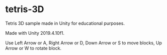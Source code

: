 # tetris-3D
 Tetris 3D sample made in Unity for educational purposes.


Made with Unity 2019.4.10f1.

Use Left Arrow or A, Right Arrow or D, Down Arrow or S to move blocks, Up Arrow or W to rotate block.